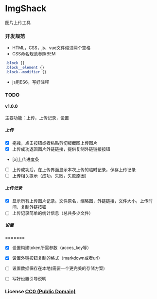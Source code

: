 # ImgShack

图片上传工具


### 开发规范

* HTML，CSS，js，vue文件缩进两个空格
* CSS命名规范参照BEM

```css
.block {}
.block__element {}
.block--modifier {}
```

* js用ES6，写好注释

### TODO

####  v1.0.0

主要功能：上传，上传记录，设置

##### 上传

- [x] 拖拽，点击按钮或者粘贴剪切板截图上传图片
- [x] 上传成功返回图片外链链接，提供复制外链链接按钮
- [x]上传进度条
- [ ] 上传成功后，在上传界面显示本次上传的临时记录，保存上传记录
- [ ] 上传相关提示（成功，失败，失败原因）

##### 上传记录

- [x] 显示所有上传图片记录。文件原名，缩略图，外链链接，文件大小，上传时间，复制外链按钮
- [ ] 上传记录简单的统计信息（总共多少文件）

##### 设置

=======
- [x] 设置构建token所需参数（acces_key等）
- [x] 设置外链按钮复制的格式（markdown或者url）
- [ ] 设置数据保存在本地(需要一个更完美的存储方案)
- [ ] 写好设置引导说明




### License [CC0 (Public Domain)](LICENSE.md)


